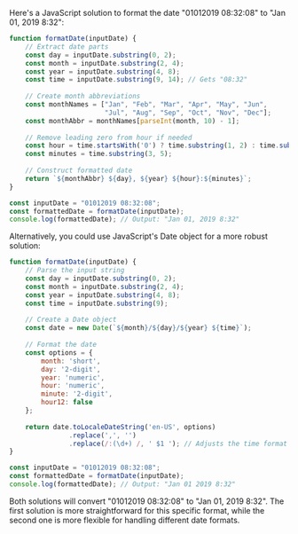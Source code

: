Here's a JavaScript solution to format the date "01012019 08:32:08" to "Jan 01, 2019 8:32":

```javascript
function formatDate(inputDate) {
    // Extract date parts
    const day = inputDate.substring(0, 2);
    const month = inputDate.substring(2, 4);
    const year = inputDate.substring(4, 8);
    const time = inputDate.substring(9, 14); // Gets "08:32"
    
    // Create month abbreviations
    const monthNames = ["Jan", "Feb", "Mar", "Apr", "May", "Jun", 
                        "Jul", "Aug", "Sep", "Oct", "Nov", "Dec"];
    const monthAbbr = monthNames[parseInt(month, 10) - 1];
    
    // Remove leading zero from hour if needed
    const hour = time.startsWith('0') ? time.substring(1, 2) : time.substring(0, 2);
    const minutes = time.substring(3, 5);
    
    // Construct formatted date
    return `${monthAbbr} ${day}, ${year} ${hour}:${minutes}`;
}

const inputDate = "01012019 08:32:08";
const formattedDate = formatDate(inputDate);
console.log(formattedDate); // Output: "Jan 01, 2019 8:32"
```

Alternatively, you could use JavaScript's Date object for a more robust solution:

```javascript
function formatDate(inputDate) {
    // Parse the input string
    const day = inputDate.substring(0, 2);
    const month = inputDate.substring(2, 4);
    const year = inputDate.substring(4, 8);
    const time = inputDate.substring(9);
    
    // Create a Date object
    const date = new Date(`${month}/${day}/${year} ${time}`);
    
    // Format the date
    const options = { 
        month: 'short', 
        day: '2-digit', 
        year: 'numeric',
        hour: 'numeric',
        minute: '2-digit',
        hour12: false
    };
    
    return date.toLocaleDateString('en-US', options)
               .replace(',', '')
               .replace(/:(\d+) /, ' $1 '); // Adjusts the time format
}

const inputDate = "01012019 08:32:08";
const formattedDate = formatDate(inputDate);
console.log(formattedDate); // Output: "Jan 01 2019 8:32"
```

Both solutions will convert "01012019 08:32:08" to "Jan 01, 2019 8:32". The first solution is more straightforward for this specific format, while the second one is more flexible for handling different date formats.
